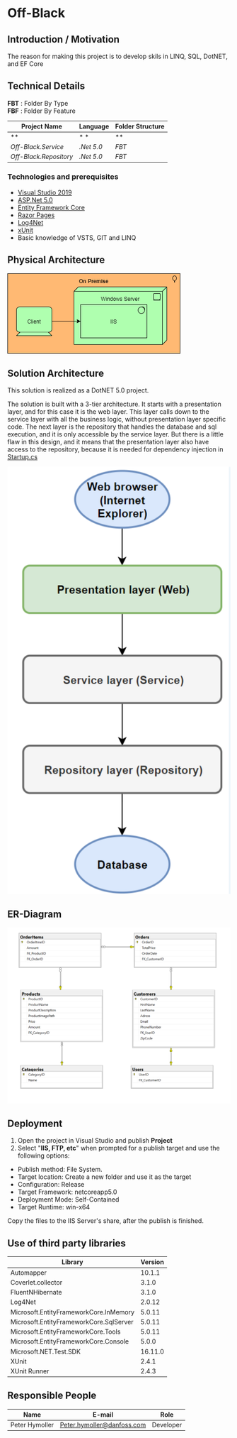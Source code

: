
# Off-Black

## Introduction / Motivation

The reason for making this project is to develop skils in LINQ, SQL, DotNET, and EF Core

## Technical Details

**FBT** : Folder By Type  
**FBF** : Folder By Feature  

|Project Name|Language|Folder Structure|
|-|-|-|
|**|* *|**|
|*Off-Black.Service*|*.Net 5.0*|*FBT*|
|*Off-Black.Repository*|*.Net 5.0*|*FBT*| 

### Technologies and prerequisites


- [Visual Studio 2019](https://visualstudio.microsoft.com/vs/)
- [ASP.Net 5.0](https://docs.microsoft.com/en-us/aspnet/core/getting-started/?view=aspnetcore-5.0&tabs=windows)
- [Entity Framework Core](https://docs.microsoft.com/en-us/ef/core/)
- [Razor Pages](https://www.learnrazorpages.com/)
- [Log4Net](https://logging.apache.org/log4net/)
- [xUnit](https://docs.microsoft.com/en-us/ef/core/testing/in-memory)
- Basic knowledge of VSTS, GIT and LINQ

## Physical Architecture

![Physical Architecture](Documentation/Physical_Architecture.png)

## Solution Architecture

This solution is realized as a DotNET 5.0 project.

The solution is built with a 3-tier architecture. It starts with a presentation layer, and for this case it is the web layer. 
This layer calls down to the service layer with all the business logic, without presentation layer specific code. 
The next layer is the repository that handles the database and sql execution, and it is only accessible by the service layer. 
But there is a little flaw in this design, and it means that the presentation layer also have access to the repository, 
because it is needed for dependency injection in [Startup.cs](Proje/Startup.cs)

![Solution Architecture](Documentation/Solution_Architecture.png)

## ER-Diagram

![E R Diagram](Documentation/ER-Diagram.png)


## Deployment

1. Open the project in Visual Studio and publish **Project**
2. Select "**IIS, FTP, etc**" when prompted for a publish target and use the following options:

- Publish method: File System.
- Target location: Create a new folder and use it as the target
- Configuration: Release
- Target Framework: netcoreapp5.0
- Deployment Mode: Self-Contained
- Target Runtime: win-x64

Copy the files to the IIS Server's share, after the publish is finished.

## Use of third party libraries

|Library|Version|
|-|-|
|Automapper|10.1.1|
|Coverlet.collector|3.1.0|
|FluentNHibernate|3.1.0|
|Log4Net|2.0.12|
|Microsoft.EntityFrameworkCore.InMemory|5.0.11|
|Microsoft.EntityFrameworkCore.SqlServer|5.0.11|
|Microsoft.EntityFrameworkCore.Tools|5.0.11|
|Microsoft.EntityFrameworkCore.Console|5.0.0|
|Microsoft.NET.Test.SDK|16.11.0|
|XUnit|2.4.1|
|XUnit Runner|2.4.3|

## Responsible People  

|Name|E-mail|Role|
|-|-|-|
|Peter Hymoller|Peter.hymoller@danfoss.com|Developer|